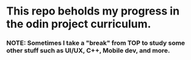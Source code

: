 # This repo beholds my progress in the odin project curriculum.
### NOTE: Sometimes I take a "break" from TOP to study some other stuff such as UI/UX, C++, Mobile dev, and more.
